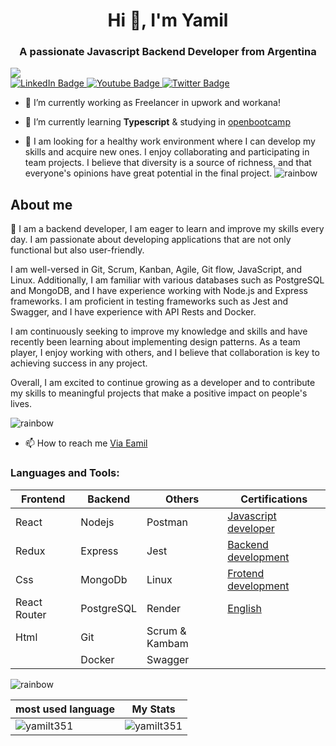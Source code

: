 <h1 align="center">Hi 👋, I'm Yamil</h1>
<h3 align="center">A passionate Javascript Backend Developer from Argentina</h3>

<img src ="https://github.com/yamilt351/yamilt351/assets/88646148/d1c3c1dd-8504-47e3-85fc-79b1216ba53b"/>




 <div id="badges">
  <a href="your-linkedin-URL">
    <img src="https://img.shields.io/badge/LinkedIn-blue?style=for-the-badge&logo=linkedin&logoColor=white" alt="LinkedIn Badge"/>
  </a>
  <a href="your-youtube-URL">
    <img src="https://img.shields.io/badge/YouTube-red?style=for-the-badge&logo=youtube&logoColor=white" alt="Youtube Badge"/>
  </a>
  <a href="mailto:3bl48d8gf@mozmail.com">
    <img src="https://img.shields.io/badge/Email-blue?style=for-the-badge&logo=email&logoColor=white" alt="Twitter Badge"/>
  </a>
</div>
  </div>


- 🔭 I’m currently working as Freelancer in upwork and workana!

- 🌱 I’m currently learning **Typescript** & studying in [openbootcamp](https://campus.open-bootcamp.com/login)

- 🤝 I am looking for a healthy work environment where I can develop my skills and acquire new ones. I enjoy collaborating and participating in team projects. I believe that diversity is a source of richness, and that everyone's opinions have great potential in the final project.
![rainbow](https://github.com/yamilt351/yamilt351/assets/88646148/c92553d4-d47d-4bcb-a505-5e861de4dba6)

## About me 
👋   I am a backend developer, I am eager to learn and improve my skills every day. I am passionate about developing applications that are not only functional but also user-friendly.

I am well-versed in Git, Scrum, Kanban, Agile, Git flow, JavaScript, and Linux. Additionally, I am familiar with various databases such as PostgreSQL and MongoDB, and I have experience working with Node.js and Express frameworks. I am proficient in testing frameworks such as Jest and Swagger, and I have experience with API Rests and Docker.

I am continuously seeking to improve my knowledge and skills and have recently been learning about implementing design patterns. As a team player, I enjoy working with others, and I believe that collaboration is key to achieving success in any project.

Overall, I am excited to continue growing as a developer and to contribute my skills to meaningful projects that make a positive impact on people's lives.

![rainbow](https://github.com/yamilt351/yamilt351/assets/88646148/c92553d4-d47d-4bcb-a505-5e861de4dba6)

- 📫 How to reach me [Via Eamil](mailto:3bl48d8gf@mozmail.com)

<h3 align="left">Languages and Tools:</h3>

| Frontend        | Backend            | Others                        | Certifications              |
| --------------- | ------------------ | ----------------------------- | ----------------------------|
| React           | Nodejs             | Postman                       | [Javascript developer](link)|
| Redux           | Express            | Jest                          | [Backend development](link) |
| Css             | MongoDb            | Linux                         | [Frotend development](link) |
| React Router    | PostgreSQL         | Render                        | [English](link)             |
| Html            | Git                | Scrum & Kambam                |                             |
|                 | Docker             | Swagger                       |                             |

![rainbow](https://github.com/yamilt351/yamilt351/assets/88646148/c92553d4-d47d-4bcb-a505-5e861de4dba6)

| most used language  | My Stats        | 
| ---------------| ------------------ |
| <img  src="https://github-readme-stats.vercel.app/api/top-langs?username=yamilt351&show_icons=true&locale=en&layout=compact" alt="yamilt351" /> |<img src="https://github-readme-stats.vercel.app/api?username=yamilt351&show_icons=true&locale=en" alt="yamilt351" />       | 

